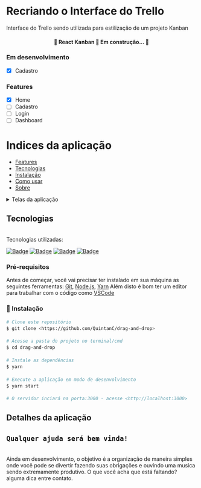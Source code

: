 # Recriando o Interface do Trello

Interface do Trello sendo utilizada para estilização de um projeto Kanban

<h4 align="center"> 
	🚧  React Kanban 🚀 Em construção...  🚧
</h4>

### Em desenvolvimento
- [x] Cadastro
### Features

- [x] Home
- [ ] Cadastro
- [ ] Login
- [ ] Dashboard

Indices da aplicação
=================
<!--ts-->
   * [Features](#Features)
   * [Tecnologias](#tecnologias)
   * [Instalação](#instalação)
   * [Como usar](#comandos)
   * [Sobre](#Detalhes-da-aplicação)
<!--te-->

<details>
  <summary>Telas da aplicação</summary>
    <img src="src/images/README/home.png" width='340px' height='150px'>
    <img src="src/images/README/home.png" width='340px' height='150px'>
    <img src="src/images/README/home.png" width='340px' height='150px'>
</details>



## Tecnologias

<br>
Tecnologias utilizadas:<br>

<a href="https://google.com">![Badge](https://img.shields.io/badge/-Visual%20Studio%20Code-000000?style=for-the-badge&logo=visual-studio-code)</a>
<a href="https://google.com">![Badge](https://img.shields.io/badge/-React%20JS-6100FB?style=for-the-badge&logo=react)</a>
<a href="https://google.com">![Badge](https://img.shields.io/badge/-CSS-blue?style=for-the-badge&logo=css3)</a>
<a href="https://google.com">![Badge](https://img.shields.io/badge/-Typescript-000000?style=for-the-badge&logo=typescript)</a>

### Pré-requisitos

Antes de começar, você vai precisar ter instalado em sua máquina as seguintes ferramentas:
[Git](https://git-scm.com), [Node.js](https://nodejs.org/en/), [Yarn](https://yarnpkg.com/) 
Além disto é bom ter um editor para trabalhar com o código como [VSCode](https://code.visualstudio.com/)

### 🎲 Instalação

```bash
# Clone este repositório
$ git clone <https://github.com/QuintanC/drag-and-drop>

# Acesse a pasta do projeto no terminal/cmd
$ cd drag-and-drop

# Instale as dependências
$ yarn

# Execute a aplicação em modo de desenvolvimento
$ yarn start

# O servidor inciará na porta:3000 - acesse <http://localhost:3000>
```
## Detalhes da aplicação  
## `Qualquer ajuda será bem vinda!` 
<br>
Ainda em desenvolvimento, o objetivo é a organização de maneira simples onde você pode se divertir fazendo suas obrigações e ouvindo uma musica sendo extremamente produtivo.
O que você acha que está faltando? alguma dica entre contato.
